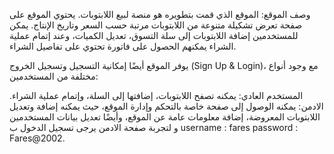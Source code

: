 وصف الموقع: الموقع الذي قمت بتطويره هو منصة لبيع اللابتوبات. يحتوي الموقع على صفحة تعرض تشكيلة متنوعة من اللابتوبات مرتبة حسب السعر وتاريخ الإنتاج. يمكن للمستخدمين إضافة اللابتوبات إلى سلة التسوق، تعديل الكميات، وعند إتمام عملية الشراء يمكنهم الحصول على فاتورة تحتوي على تفاصيل الشراء.

يوفر الموقع أيضًا إمكانية التسجيل وتسجيل الخروج (Sign Up & Login)، مع وجود أنواع مختلفة من المستخدمين:

المستخدم العادي: يمكنه تصفح اللابتوبات، إضافتها إلى السلة، وإتمام عملية الشراء.
الادمن: يمكنه الوصول إلى صفحة خاصة بالتحكم وإدارة الموقع، حيث يمكنه إضافة وتعديل اللابتوبات المعروضة، إضافة معلومات عامة عن الموقع، وأيضًا تعديل بيانات المستخدمين و لتجربة صفحة الادمن يرجى تسجيل الدخول ب username : fares         password : Fares@2002.
